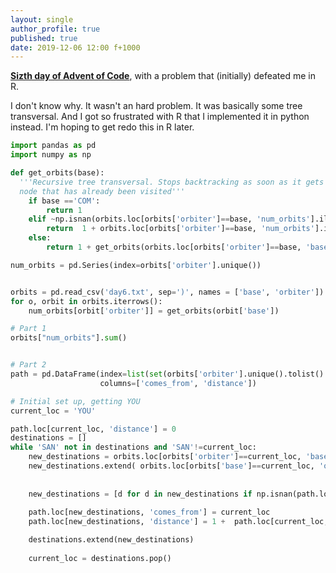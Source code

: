 ```yaml
---
layout: single
author_profile: true
published: true
date: 2019-12-06 12:00 f+1000
---
```


__[Sizth day of Advent of Code](https://adventofcode.com/2019/day/4)__, with a problem that (initially) defeated me in R. 

I don't know why. It wasn't an hard problem. It was basically some tree transversal. And I got so frustrated with R that I implemented it in python instead. I'm hoping to get redo this in R later. 

```python
import pandas as pd
import numpy as np

def get_orbits(base):
  '''Recursive tree transversal. Stops backtracking as soon as it gets to a
  node that has already been visited'''
    if base =='COM':
        return 1
    elif ~np.isnan(orbits.loc[orbits['orbiter']==base, 'num_orbits'].iloc[0]):
        return  1 + orbits.loc[orbits['orbiter']==base, 'num_orbits'].iloc[0]
    else:
        return 1 + get_orbits(orbits.loc[orbits['orbiter']==base, 'base'].iloc[0])

num_orbits = pd.Series(index=orbits['orbiter'].unique())


orbits = pd.read_csv('day6.txt', sep=')', names = ['base', 'orbiter'])
for o, orbit in orbits.iterrows():
    num_orbits[orbit['orbiter']] = get_orbits(orbit['base'])

# Part 1
orbits["num_orbits"].sum()


# Part 2
path = pd.DataFrame(index=list(set(orbits['orbiter'].unique().tolist() + orbits['base'].unique().tolist())), 
                    columns=['comes_from', 'distance'])

# Initial set up, getting YOU
current_loc = 'YOU'

path.loc[current_loc, 'distance'] = 0
destinations = []
while 'SAN' not in destinations and 'SAN'!=current_loc:
    new_destinations = orbits.loc[orbits['orbiter']==current_loc, 'base'].values.tolist()
    new_destinations.extend( orbits.loc[orbits['base']==current_loc, 'orbiter'].values.tolist())
    
    
    new_destinations = [d for d in new_destinations if np.isnan(path.loc[d, 'distance']) ]
    
    path.loc[new_destinations, 'comes_from'] = current_loc
    path.loc[new_destinations, 'distance'] = 1 +  path.loc[current_loc, 'distance']

    destinations.extend(new_destinations)
    
    current_loc = destinations.pop()

```
